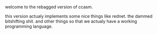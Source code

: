 welcome to the rebagged version of ccasm.

this version actualy implements some nice things like rednet.
the dammed bitshifting shit.
and other things so that we actualy have a working programming language.
